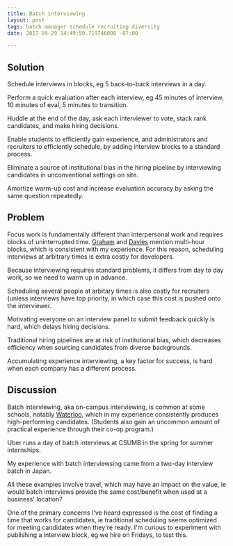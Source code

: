 ```yaml
---
title: Batch interviewing
layout: post
tags: batch manager schedule recruiting diversity
date: 2017-09-29 14:49:50.719746000 -07:00

---
```



## Solution

Schedule interviews in blocks, eg 5 back-to-back interviews in a day.

Perform a quick evaluation after each interview, eg 45 minutes of interview, 10 minutes of eval, 5 minutes to transition.

Huddle at the end of the day, ask each interviewer to vote, stack rank candidates, and make hiring decisions.

Enable students to efficiently gain experience, and administrators and recruiters to efficiently schedule, by adding interview blocks to a standard process. 

Eliminate a source of institutional bias in the hiring pipeline by interviewing candidates in unconventional settings on site.

Amortize warm-up cost and increase evaluation accuracy by asking the same question repeatedly.

## Problem

Focus work is fundamentally different than interpersonal work and requires blocks of uninterrupted time. [Graham] and [Davies] mention multi-hour blocks, which is consistent with my experience. For this reason, scheduling interviews at arbitrary times is extra costly for developers.

Because interviewing requires standard problems, it differs from day to day work, so we need to warm up in advance.

Scheduling several people at arbitary times is also costly for recruiters (unless interviews have top priority, in which case this cost is pushed onto the interviewer.

Motivating everyone on an interview panel to submit feedback quickly is hard, which delays hiring decisions.

Traditional hiring pipelines are at risk of institutional bias, which decreases efficiency when sourcing candidates from diverse backgrounds.

Accumulating experience interviewing, a key factor for success, is hard when each company has a different process.

## Discussion

Batch interviewing, aka on-campus interviewing, is common at some schools, notably [Waterloo](https://uwaterloo.ca/co-operative-education/get-hired/interview-process/interview-cycles), which in my experience consistently produces high-performing candidates. (Students also gain an uncommon amount of practical experience through their co-op program.)

Uber runs a day of batch interviews at CSUMB in the spring for summer internships.

My experience with batch interviewsing came from a two-day interview batch in Japan.

All these examples involve travel, which may have an impact on the value, ie would batch interviews provide the same cost/benefit when used at a business' location?

One of the primary concerns I've heard expressed is the cost of finding a time that works for candidates, ie traditional scheduling seems optimized for meeting candidates when they're ready. I'm curious to experiment with publishing a interview block, eg we hire on Fridays, to test this.

[Davies]: http://www.samuelthomasdavies.com/book-summaries/business/deep-work/
[Graham]: http://www.paulgraham.com/makersschedule.html




